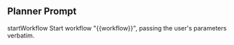 ## Planner Prompt

<plan>
  <step>
    <action_name>startWorkflow</action_name>
    <description>
      Start workflow "{{workflow}}", passing the user's parameters verbatim.
    </description>
  </step>
</plan>
